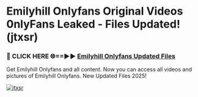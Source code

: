 # Emilyhill Onlyfans Original Videos 0nlyFans Leaked - Files Updated! (jtxsr)

<h3>🔴 CLICK HERE 🌐==►► <a href="https://tinyurl.com/2m67pmp6" rel="nofollow">Emilyhill Onlyfans Updated Files</a></h3>

Get Emilyhill Onlyfans and all content. Now you can access all videos and pictures of Emilyhill Onlyfans. New Updated Files 2025!

[![jtxsr](https://i.imgur.com/H4QAA4z.gif)](https://tinyurl.com/2m67pmp6)